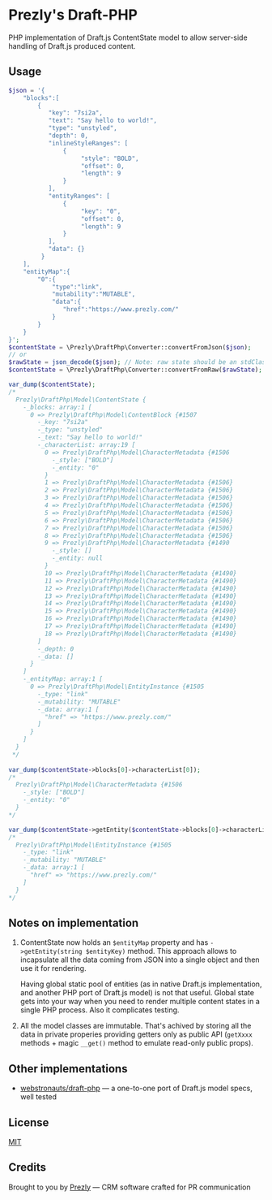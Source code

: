 Prezly's Draft-PHP
==================

PHP implementation of Draft.js ContentState model to allow server-side handling of Draft.js produced content.

Usage
-----
```php
$json = '{
    "blocks":[
        {
           "key": "7si2a",
           "text": "Say hello to world!",
           "type": "unstyled",
           "depth": 0,
           "inlineStyleRanges": [
               {
                    "style": "BOLD",
                    "offset": 0,
                    "length": 9
               }
           ],
           "entityRanges": [
               {
                    "key": "0",
                    "offset": 0,
                    "length": 9
               }
           ],
           "data": {}
         }
    ],
    "entityMap":{
        "0":{
            "type":"link",
            "mutability":"MUTABLE",
            "data":{
               "href":"https://www.prezly.com/"
            }
        }
    }
}';
$contentState = \Prezly\DraftPhp\Converter::convertFromJson($json);
// or
$rawState = json_decode($json); // Note: raw state should be an stdClass object, not an associative array
$contentState = \Prezly\DraftPhp\Converter::convertFromRaw($rawState);

var_dump($contentState);
/*
  Prezly\DraftPhp\Model\ContentState {
    -_blocks: array:1 [
      0 => Prezly\DraftPhp\Model\ContentBlock {#1507
        -_key: "7si2a"
        -_type: "unstyled"
        -_text: "Say hello to world!"
        -_characterList: array:19 [
          0 => Prezly\DraftPhp\Model\CharacterMetadata {#1506
            -_style: ["BOLD"]
            -_entity: "0"
          }
          1 => Prezly\DraftPhp\Model\CharacterMetadata {#1506}
          2 => Prezly\DraftPhp\Model\CharacterMetadata {#1506}
          3 => Prezly\DraftPhp\Model\CharacterMetadata {#1506}
          4 => Prezly\DraftPhp\Model\CharacterMetadata {#1506}
          5 => Prezly\DraftPhp\Model\CharacterMetadata {#1506}
          6 => Prezly\DraftPhp\Model\CharacterMetadata {#1506}
          7 => Prezly\DraftPhp\Model\CharacterMetadata {#1506}
          8 => Prezly\DraftPhp\Model\CharacterMetadata {#1506}
          9 => Prezly\DraftPhp\Model\CharacterMetadata {#1490
            -_style: []
            -_entity: null
          }
          10 => Prezly\DraftPhp\Model\CharacterMetadata {#1490}
          11 => Prezly\DraftPhp\Model\CharacterMetadata {#1490}
          12 => Prezly\DraftPhp\Model\CharacterMetadata {#1490}
          13 => Prezly\DraftPhp\Model\CharacterMetadata {#1490}
          14 => Prezly\DraftPhp\Model\CharacterMetadata {#1490}
          15 => Prezly\DraftPhp\Model\CharacterMetadata {#1490}
          16 => Prezly\DraftPhp\Model\CharacterMetadata {#1490}
          17 => Prezly\DraftPhp\Model\CharacterMetadata {#1490}
          18 => Prezly\DraftPhp\Model\CharacterMetadata {#1490}
        ]
        -_depth: 0
        -_data: []
      }
    ]
    -_entityMap: array:1 [
      0 => Prezly\DraftPhp\Model\EntityInstance {#1505
        -_type: "link"
        -_mutability: "MUTABLE"
        -_data: array:1 [
          "href" => "https://www.prezly.com/"
        ]
      }
    ]
  }
 */
 
var_dump($contentState->blocks[0]->characterList[0]);
/*
  Prezly\DraftPhp\Model\CharacterMetadata {#1506
    -_style: ["BOLD"]
    -_entity: "0"
  }
*/

var_dump($contentState->getEntity($contentState->blocks[0]->characterList[0]->entity);
/*
  Prezly\DraftPhp\Model\EntityInstance {#1505
    -_type: "link"
    -_mutability: "MUTABLE"
    -_data: array:1 [
      "href" => "https://www.prezly.com/"
    ]
  }
*/
```

Notes on implementation 
-----------------------

1. ContentState now holds an `$entityMap` property and has `->getEntity(string $entityKey)` method.
   This approach allows to incapsulate all the data coming from JSON into a single object and then use it for rendering.
   
   Having global static pool of entities (as in native Draft.js implementation, and another PHP port of Draft.js model) 
   is not that useful. Global state gets into your way when you need to render multiple content states in  a single PHP process.
   Also it complicates testing.
   
2. All the model classes are immutable. That's achived by storing all the data in private properies 
   providing getters only as public API (`getXxxx` methods + magic `__get()` method to emulate read-only public props).
   
Other implementations
---------------------

- [webstronauts/draft-php](https://github.com/webstronauts/draft-php) — a one-to-one port of Draft.js model specs, well tested

License
-------
[MIT](./LICENSE)

Credits
-------
Brought to you by [Prezly](https://www.prezly.com/) — CRM software crafted for PR communication 
